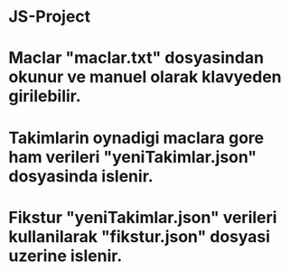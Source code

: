 # JS-Project
# Maclar "maclar.txt" dosyasindan okunur ve manuel olarak klavyeden girilebilir.
# Takimlarin oynadigi maclara gore ham verileri "yeniTakimlar.json" dosyasinda islenir.
# Fikstur "yeniTakimlar.json" verileri kullanilarak "fikstur.json" dosyasi uzerine islenir.
# 
